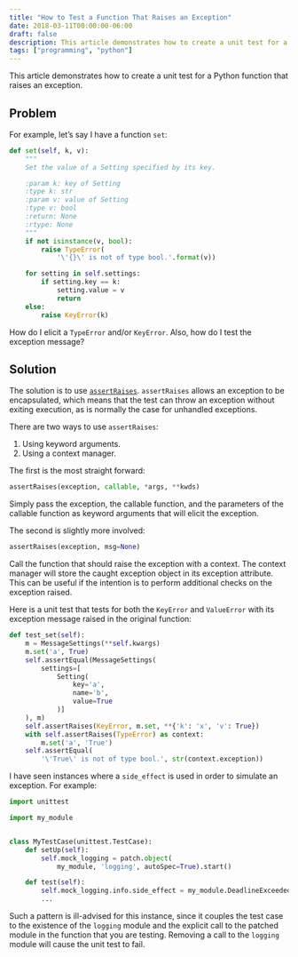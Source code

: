```yaml
---
title: "How to Test a Function That Raises an Exception"
date: 2018-03-11T00:00:00-06:00
draft: false
description: This article demonstrates how to create a unit test for a Python function that raises an exception.
tags: ["programming", "python"]
---
```


This article demonstrates how to create a unit test for a Python function that raises an exception.

## Problem
For example, let’s say I have a function `set`:

```python
def set(self, k, v):
    """
    Set the value of a Setting specified by its key.

    :param k: key of Setting
    :type k: str
    :param v: value of Setting
    :type v: bool
    :return: None
    :rtype: None
    """
    if not isinstance(v, bool):
        raise TypeError(
            '\'{}\' is not of type bool.'.format(v))

    for setting in self.settings:
        if setting.key == k:
            setting.value = v
            return
    else:
        raise KeyError(k)
```

How do I elicit a `TypeError` and/or `KeyError`. Also, how do I test the exception message?

## Solution
The solution is to use [`assertRaises`](https://docs.python.org/dev/library/unittest.html#unittest.TestCase.assertRaises). `assertRaises` allows an exception to be encapsulated, which means that the test can throw an exception without exiting execution, as is normally the case for unhandled exceptions.

There are two ways to use `assertRaises`:

1. Using keyword arguments.
2. Using a context manager.

The first is the most straight forward:

```python
assertRaises(exception, callable, *args, **kwds)
```

Simply pass the exception, the callable function, and the parameters of the callable function as keyword arguments that will elicit the exception.

The second is slightly more involved:

```python
assertRaises(exception, msg=None)
```

Call the function that should raise the exception with a context. The context manager will store the caught exception object in its exception attribute. This can be useful if the intention is to perform additional checks on the exception raised.

Here is a unit test that tests for both the `KeyError` and `ValueError` with its exception message raised in the original function:

```python
def test_set(self):
    m = MessageSettings(**self.kwargs)
    m.set('a', True)
    self.assertEqual(MessageSettings(
        settings=[
            Setting(
                key='a',
                name='b',
                value=True
            )]
    ), m)
    self.assertRaises(KeyError, m.set, **{'k': 'x', 'v': True})
    with self.assertRaises(TypeError) as context:
        m.set('a', 'True')
    self.assertEqual(
        '\'True\' is not of type bool.', str(context.exception))
```

I have seen instances where a `side_effect` is used in order to simulate an exception. For example:

```python
import unittest

import my_module


class MyTestCase(unittest.TestCase):
    def setUp(self):
        self.mock_logging = patch.object(
            my_module, 'logging', autoSpec=True).start()

    def test(self):
        self.mock_logging.info.side_effect = my_module.DeadlineExceededError
        ...
```

Such a pattern is ill-advised for this instance, since it couples the test case to the existence of the `logging` module and the explicit call to the patched module in the function that you are testing. Removing a call to the `logging` module will cause the unit test to fail.
